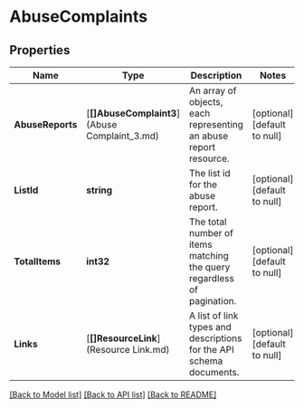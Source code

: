 # AbuseComplaints

## Properties
Name | Type | Description | Notes
------------ | ------------- | ------------- | -------------
**AbuseReports** | [**[]AbuseComplaint3**](Abuse Complaint_3.md) | An array of objects, each representing an abuse report resource. | [optional] [default to null]
**ListId** | **string** | The list id for the abuse report. | [optional] [default to null]
**TotalItems** | **int32** | The total number of items matching the query regardless of pagination. | [optional] [default to null]
**Links** | [**[]ResourceLink**](Resource Link.md) | A list of link types and descriptions for the API schema documents. | [optional] [default to null]

[[Back to Model list]](../README.md#documentation-for-models) [[Back to API list]](../README.md#documentation-for-api-endpoints) [[Back to README]](../README.md)

